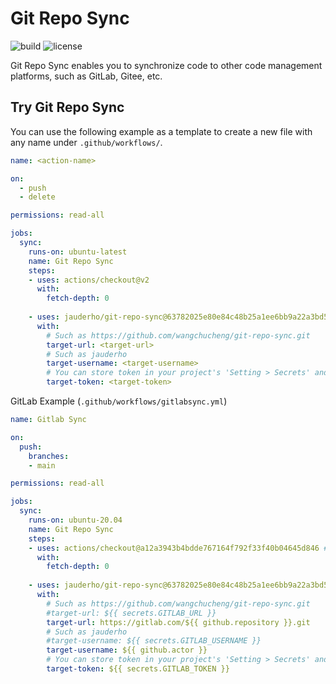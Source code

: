 # Git Repo Sync

![build](https://github.com/wangchucheng/git-repo-sync/workflows/build/badge.svg)
![license](https://img.shields.io/github/license/wangchucheng/git-repo-sync)

Git Repo Sync enables you to synchronize code to other code management platforms, such as GitLab, Gitee, etc.

## Try Git Repo Sync

You can use the following example as a template to create a new file with any name under `.github/workflows/`.

```yaml
name: <action-name>

on: 
  - push
  - delete

permissions: read-all

jobs:
  sync:
    runs-on: ubuntu-latest
    name: Git Repo Sync
    steps:
    - uses: actions/checkout@v2
      with:
        fetch-depth: 0
        
    - uses: jauderho/git-repo-sync@63782025e80e84c48b25a1ee6bb9a22a3bd570d3
      with:
        # Such as https://github.com/wangchucheng/git-repo-sync.git
        target-url: <target-url>
        # Such as jauderho
        target-username: <target-username>
        # You can store token in your project's 'Setting > Secrets' and reference the name here. Such as ${{ secrets.ACCESS_TOKEN }}
        target-token: <target-token>
```

GitLab Example (`.github/workflows/gitlabsync.yml`)

```yaml
name: Gitlab Sync

on:
  push:
    branches:
    - main

permissions: read-all

jobs:
  sync:
    runs-on: ubuntu-20.04
    name: Git Repo Sync
    steps:      
    - uses: actions/checkout@a12a3943b4bdde767164f792f33f40b04645d846 # v2
      with:
        fetch-depth: 0
        
    - uses: jauderho/git-repo-sync@63782025e80e84c48b25a1ee6bb9a22a3bd570d3 # v0.1.0
      with:
        # Such as https://github.com/wangchucheng/git-repo-sync.git
        #target-url: ${{ secrets.GITLAB_URL }}
        target-url: https://gitlab.com/${{ github.repository }}.git
        # Such as jauderho
        #target-username: ${{ secrets.GITLAB_USERNAME }}
        target-username: ${{ github.actor }}
        # You can store token in your project's 'Setting > Secrets' and reference the name here. Such as ${{ secrets.ACCESS_TOKEN }}
        target-token: ${{ secrets.GITLAB_TOKEN }}
```
